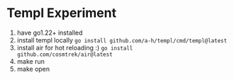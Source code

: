 # Templ Experiment

1. have go1.22+ installed
2. install templ locally `go install github.com/a-h/templ/cmd/templ@latest`
3. install air for hot reloading :) `go install github.com/cosmtrek/air@latest`
3. make run
4. make open
